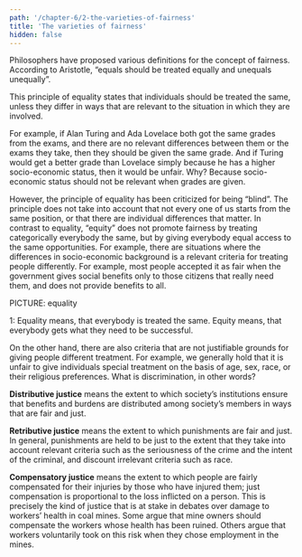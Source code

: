 ```yaml
---
path: '/chapter-6/2-the-varieties-of-fairness'
title: 'The varieties of fairness'
hidden: false
---
```


Philosophers have proposed various definitions for the concept of fairness. According to Aristotle, “equals should be treated equally and unequals unequally”.

This principle of equality states that individuals should be treated the same, unless they differ in ways that are relevant to the situation in which they are involved.

For example, if Alan Turing and Ada Lovelace both got the same grades from the exams, and there are no relevant differences between them or the exams they take, then they should be given the same grade. And if Turing would get a better grade than Lovelace simply because he has a higher socio-economic status, then it would be unfair. Why? Because socio-economic status should not be relevant when grades are given.

However, the principle of equality has been criticized for being “blind”. The principle does not take into account that not every one of us starts from the same position, or that there are individual differences that matter. In contrast to equality, “equity” does not promote fairness by treating categorically everybody the same, but by giving everybody equal access to the same opportunities. For example, there are situations where the differences in socio-economic background is a relevant criteria for treating people differently. For example, most people accepted it as fair when the government gives social benefits only to those citizens that really need them, and does not provide benefits to all.

PICTURE: equality

 1: Equality means, that everybody is treated the same.
Equity means, that everybody gets what they need to be successful.


On the other hand, there are also criteria that are not justifiable grounds for giving people different treatment. For example, we generally hold that it is unfair to give individuals special treatment on the basis of age, sex, race, or their religious preferences. What is discrimination, in other words?



<text-box variant='hint' name='Different Kinds of Justice'>

**Distributive justice** means the extent to which society’s institutions ensure that benefits and burdens are distributed among society’s members in ways that are fair and just.

**Retributive justice** means the extent to which punishments are fair and just. In general, punishments are held to be just to the extent that they take into account relevant criteria such as the seriousness of the crime and the intent of the criminal, and discount irrelevant criteria such as race.

**Compensatory justice** means the extent to which people are fairly compensated for their injuries by those who have injured them; just compensation is proportional to the loss inflicted on a person. This is precisely the kind of justice that is at stake in debates over damage to workers’ health in coal mines. Some argue that mine owners should compensate the workers whose health has been ruined. Others argue that workers voluntarily took on this risk when they chose employment in the mines.

</text-box>
